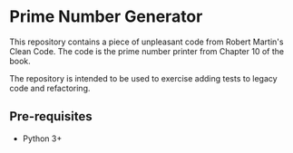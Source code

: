 # Prime Number Generator

This repository contains a piece of unpleasant code from Robert Martin's Clean Code.
The code is the prime number printer from Chapter 10 of the book.

The repository is intended to be used to exercise adding tests to legacy code and refactoring.

## Pre-requisites

* Python 3+
